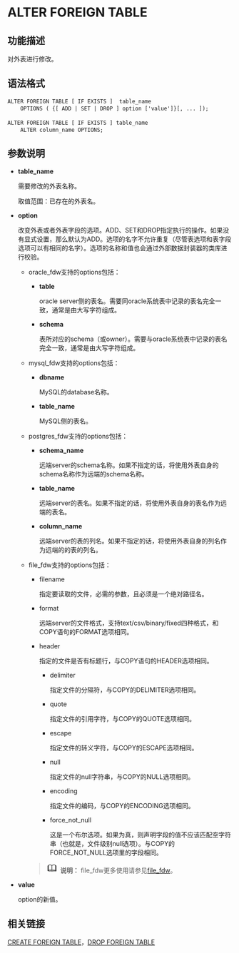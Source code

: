 # ALTER FOREIGN TABLE

## 功能描述<a name="zh-cn_topic_0283137201_section178411726125517"></a>

对外表进行修改。

## 语法格式<a name="zh-cn_topic_0283137201_section172112343558"></a>

```
ALTER FOREIGN TABLE [ IF EXISTS ]  table_name
    OPTIONS ( {[ ADD | SET | DROP ] option ['value']}[, ... ]);

ALTER FOREIGN TABLE [ IF EXISTS ] table_name
    ALTER column_name OPTIONS;
```

## 参数说明<a name="zh-cn_topic_0283137201_section1334219393555"></a>

-   **table\_name**

    需要修改的外表名称。

    取值范围：已存在的外表名。

-   **option**

    改变外表或者外表字段的选项。ADD、SET和DROP指定执行的操作。如果没有显式设置，那么默认为ADD。选项的名字不允许重复（尽管表选项和表字段选项可以有相同的名字）。选项的名称和值也会通过外部数据封装器的类库进行校验。

    -   oracle\_fdw支持的options包括：
        -   **table**

            oracle server侧的表名。需要同oracle系统表中记录的表名完全一致，通常是由大写字符组成。

        -   **schema**

            表所对应的schema（或owner）。需要与oracle系统表中记录的表名完全一致，通常是由大写字符组成。

    -   mysql\_fdw支持的options包括：
        -   **dbname**

            MySQL的database名称。

        -   **table\_name**

            MySQL侧的表名。

    -   postgres\_fdw支持的options包括：
        -   **schema\_name**

            远端server的schema名称。如果不指定的话，将使用外表自身的schema名称作为远端的schema名称。

        -   **table\_name**

            远端server的表名。如果不指定的话，将使用外表自身的表名作为远端的表名。

        -   **column\_name**

            远端server的表的列名。如果不指定的话，将使用外表自身的列名作为远端的的表的列名。

    -   file\_fdw支持的options包括：

        -   filename

            指定要读取的文件，必需的参数，且必须是一个绝对路径名。

        -   format

            远端server的文件格式，支持text/csv/binary/fixed四种格式，和COPY语句的FORMAT选项相同。

        -   header

            指定的文件是否有标题行，与COPY语句的HEADER选项相同。

            -   delimiter

                指定文件的分隔符，与COPY的DELIMITER选项相同。

            -   quote

                指定文件的引用字符，与COPY的QUOTE选项相同。

            -   escape

                指定文件的转义字符，与COPY的ESCAPE选项相同。

            -   null

                指定文件的null字符串，与COPY的NULL选项相同。

            -   encoding

                指定文件的编码，与COPY的ENCODING选项相同。

            -   force\_not\_null

                这是一个布尔选项。如果为真，则声明字段的值不应该匹配空字符串（也就是，文件级别null选项）。与COPY的 FORCE\_NOT\_NULL选项里的字段相同。


        >![](public_sys-resources/icon-note.png) **说明：** 
        >file\_fdw更多使用请参见[file\_fdw](../DatabaseAdministrationGuide/file_fdw.md)。


-   **value**

    option的新值。


## 相关链接<a name="zh-cn_topic_0283137201_section1487013136552"></a>

[CREATE FOREIGN TABLE](CREATE-FOREIGN-TABLE.md)，[DROP FOREIGN TABLE](DROP-FOREIGN-TABLE.md)

